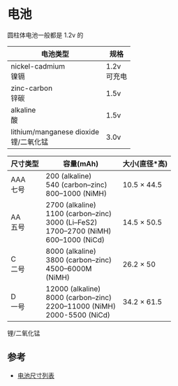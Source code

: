 # 电池

圆柱体电池一般都是 1.2v 的

| 电池类型                                  | 规格            |
| ----------------------------------------- | --------------- |
| nickel-cadmium<br/>镍镉                   | 1.2v<br/>可充电 |
| zinc-carbon<br/>锌碳                      | 1.5v            |
| alkaline<br/>酸                           | 1.5v            |
| lithium/manganese dioxide<br/>锂/二氧化锰 | 3.0v            |

| 尺寸类型     | 容量(mAh)                                                                                          | 大小(直径\*高) |
| ------------ | -------------------------------------------------------------------------------------------------- | -------------- |
| AAA<br/>七号 | 200 (alkaline)<br/>540 (carbon–zinc)<br/>800–1000 (NiMH)                                           | 10.5 × 44.5    |
| AA<br/>五号  | 2700 (alkaline)<br/>1100 (carbon–zinc)<br/>3000 (Li–FeS2)<br/>1700–2700 (NiMH)<br/>600–1000 (NiCd) | 14.5 × 50.5    |
| C<br/>二号   | 8000 (alkaline)<br/>3800 (carbon–zinc)<br/>4500–6000M<br/>(NiMH)                                   | 26.2 × 50      |
| D<br/>一号   | 12000 (alkaline)<br/>8000 (carbon–zinc)<br/>2200–11000 (NiMH)<br/>2000-5500 (NiCd)                 | 34.2 × 61.5    |

锂/二氧化锰

## 参考

- [电池尺寸列表](https://en.wikipedia.org/wiki/List_of_battery_sizes)
